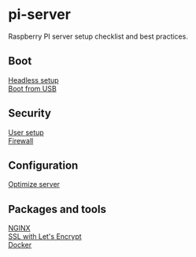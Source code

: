 # pi-server
Raspberry PI server setup checklist and best practices.

## Boot
[Headless setup](https://github.com/eremt/pi-server/blob/master/docs/headless.md)\
[Boot from USB](https://github.com/eremt/pi-server/blob/master/docs/boot-usb.md)

## Security
[User setup](https://github.com/eremt/pi-server/blob/master/docs/user.md)\
[Firewall](https://github.com/eremt/pi-server/blob/master/docs/firewall.md)

## Configuration
[Optimize server](https://github.com/eremt/pi-server/blob/master/docs/config.md)

## Packages and tools
[NGINX](https://github.com/eremt/pi-server/blob/master/docs/nginx.md)\
[SSL with Let's Encrypt](https://github.com/eremt/pi-server/blob/master/docs/ssl.md)\
[Docker](https://github.com/eremt/pi-server/blob/master/docs/docker.md)
